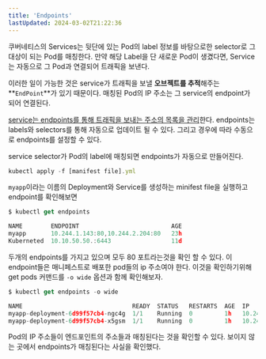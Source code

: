 ```yaml
---
title: 'Endpoints'
lastUpdated: 2024-03-02T21:22:36
---
```


쿠버네티스의 Services는 뒷단에 있는 Pod의 label 정보를 바탕으로한 selector로 그 대상이 되는 Pod를 매칭한다. 만약 해당 Label을 단 새로운 Pod이 생겼다면, Service는 자동으로 그 Pod과 연결되어 트래픽을 보낸다.

이러한 일이 가능한 것은 service가 트래픽을 보낼 **오브젝트를 추적**해주는 **`EndPoint`**가 있기 때문이다. 매칭된 Pod의 IP 주소는 그 service의 endpoint가 되어 연결된다.

<u>service는 endpoints를 통해 트래픽을 보내는 주소의 목록을 관리</u>한다. endpoints는 labels와 selectors를 통해 자동으로 업데이트 될 수 있다. 그리고 경우에 따라 수동으로 endpoints를 설정할 수 있다.

service selector가 Pod의 label에 매칭되면 endpoints가 자동으로 만들어진다.

```js
kubectl apply -f [manifest file].yml
```

`myapp`이라는 이름의 Deployment와 Service를 생성하는 minifest file을 실행하고 endpoint를 확인해보면

```js
$ kubectl get endpoints

NAME        ENDPOINT                          AGE
myapp       10.244.1.143:80,10.244.2.204:80   23h
Kuberneted  10.10.50.50.:6443                 11d

```

두개의 endpoints를 가지고 있으며 모두 80 포트라는것을 확인 할 수 있다. 이 endpoint들은 매니페스트로 배포한 pod들의 ip 주소여야 한다. 이것을 확인하기위해 get pods 커맨드를 `-o wide` 옵션과 함께 확인해보자.

```js
$ kubectl get endpoints -o wide

NAME                               READY  STATUS   RESTARTS  AGE  IP               NODE
myapp-deployment-6d99f57cb4-ngc4g  1/1    Running  0         1h   10.244.1.143:80  kube-node2
myapp-deployment-6d99f57cb4-x5gsm  1/1    Running  0         1h   10.244.2.204:80  kube-node1

```

Pod의 IP 주소들이 엔드포인트의 주소들과 매칭된다는 것을 확인할 수 있다. 보이지 않는 곳에서 endpoints가 매칭된다는 사실을 확인했다.